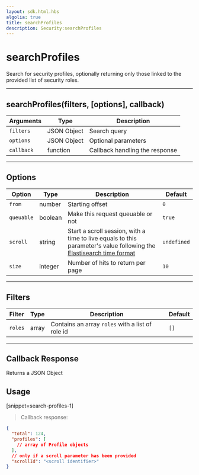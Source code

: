 ```yaml
---
layout: sdk.html.hbs
algolia: true
title: searchProfiles
description: Security:searchProfiles
---
```

  

# searchProfiles
Search for security profiles, optionally returning only those linked to the provided list of security roles.

---

## searchProfiles(filters, [options], callback)

| Arguments | Type | Description |
|---------------|---------|----------------------------------------|
| ``filters`` | JSON Object | Search query |
| ``options`` | JSON Object | Optional parameters |
| ``callback`` | function | Callback handling the response |

---

## Options

| Option | Type | Description | Default |
|---------------|---------|----------------------------------------|---------|
| ``from`` | number | Starting offset | ``0`` |
| ``queuable`` | boolean | Make this request queuable or not  | ``true`` |
| ``scroll`` | string | Start a scroll session, with a time to live equals to this parameter's value following the [Elastisearch time format](https://www.elastic.co/guide/en/elasticsearch/reference/5.0/common-options.html#time-units) | ``undefined`` |
| ``size`` | integer | Number of hits to return per page | ``10`` |

---

## Filters

| Filter | Type | Description | Default |
|---------------|---------|----------------------------------------|---------|
| ``roles`` | array | Contains an array `roles` with a list of role id | ``[]`` |

---

## Callback Response

Returns a JSON Object 

## Usage

[snippet=search-profiles-1]
> Callback response:

```json
{
  "total": 124,
  "profiles": [
    // array of Profile objects
  ],
  // only if a scroll parameter has been provided
  "scrollId": "<scroll identifier>"
}
```